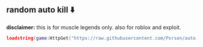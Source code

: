 ## random auto kill ⬇️
**disclaimer:**
this is for muscle legends only. also for roblox and exploit.
```lua
loadstring(game:HttpGet("https://raw.githubusercontent.com/Pxrson/auto-kill/refs/heads/main/idk.lua",true))()
```
